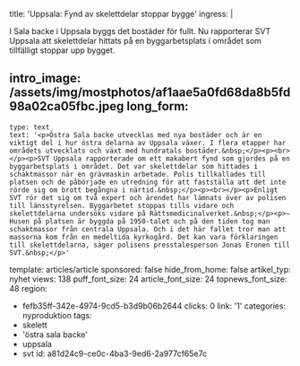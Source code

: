 title: 'Uppsala: Fynd av skelettdelar stoppar bygge'
ingress: |
  <p>I Sala backe i Uppsala byggs det bostäder för fullt. Nu rapporterar SVT Uppsala att skelettdelar hittats på en byggarbetsplats i området som tillfälligt stoppar upp bygget.
  </p>
  
intro_image: /assets/img/mostphotos/af1aae5a0fd68da8b5fd98a02ca05fbc.jpeg
long_form:
  -
    type: text
    text: '<p>Östra Sala backe utvecklas med nya bostäder och är en viktigt del i hur östra delarna av Uppsala växer. I flera etapper har områdets utvecklats och växt med hundratals bostäder.&nbsp;</p><p><br></p><p>SVT Uppsala rapporterade om ett makabert fynd som gjordes på en byggarbetsplats i området. Det var skelettdelar som hittades i schaktmassor när en grävmaskin arbetade. Polis tillkallades till platsen och de påbörjade en utredning för att fastställa att det inte rörde sig om brott begångna i närtid.&nbsp;</p><p><br></p><p>Enligt SVT rör det sig om två expert och ärendet har lämnats över av polisen till länsstyrelsen. Byggarbetet stoppas tills vidare och skelettdelarna undersöks vidare på Rättsmedicinalverket.&nbsp;</p><p>– Husen på platsen är byggda på 1950-talet och på den tiden tog man schaktmassor från centrala Uppsala. Och i det här fallet tror man att massorna kom från en medeltida kyrkogård. Det kan vara förklaringen till skelettdelarna, säger polisens presstalesperson Jonas Eronen till SVT.&nbsp;</p>'
template: articles/article
sponsored: false
hide_from_home: false
artikel_typ: nyhet
views: 138
puff_font_size: 24
article_font_size: 24
topnews_font_size: 48
region:
  - fefb35ff-342e-4974-9cd5-b3d9b06b2644
clicks: 0
link: '1'
categories: nyproduktion
tags:
  - skelett
  - 'östra sala backe'
  - uppsala
  - svt
id: a81d24c9-ce0c-4ba3-9ed6-2a977cf65e7c
